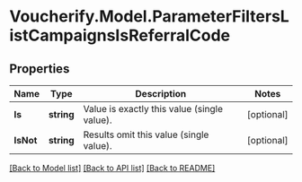 # Voucherify.Model.ParameterFiltersListCampaignsIsReferralCode

## Properties

Name | Type | Description | Notes
------------ | ------------- | ------------- | -------------
**Is** | **string** | Value is exactly this value (single value). | [optional] 
**IsNot** | **string** | Results omit this value (single value). | [optional] 

[[Back to Model list]](../../README.md#documentation-for-models) [[Back to API list]](../../README.md#documentation-for-api-endpoints) [[Back to README]](../../README.md)

